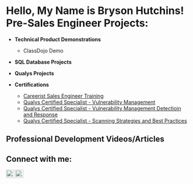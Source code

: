 <h1>Hello, My Name is Bryson Hutchins! <br/><a 

<h2>Pre-Sales Engineer Projects:</h2>

- <b>Technical Product Demonstrations</b>
  - ClassDojo Demo

- <b>SQL Database Projects</b>

- <b>Qualys Projects</b>

- <b>Certifications</b>
  - [Careerist Sales Engineer Training](https://drive.google.com/file/d/1xJkPPp0Dmg2UD9qvmGuc4EekpjTUMUOj/view?usp=share_link)
  - [Qualys Certified Specialist - Vulnerability Management](https://drive.google.com/file/d/1cQS-XaZD_WQCe4kksmhgr2I0gQWyjDll/view?usp=share_link)
   - [Qualys Certified Specialist - Vulnerability Management Detectioin and Response](https://drive.google.com/file/d/1LEmWz_vKOnDpMjuadvNFmHJAXKQoRw09/view?usp=share_link)
    - [Qualys Certified Specialist - Scanning Strategies and Best Practices](https://drive.google.com/file/d/1mQqydShOFg8T5MrKtztfSZ2jWGUQ65Md/view?usp=share_link)
   
<h2> Professional Development Videos/Articles</h2>



<h2>Connect with me:</h2>


[<img align="left" alt="JoshMadakor | LinkedIn" width="22px" src="https://cdn.jsdelivr.net/npm/simple-icons@v3/icons/linkedin.svg" />][linkedin]
[<img align="left" alt="JoshMadakor | Instagram" width="22px" src="https://cdn.jsdelivr.net/npm/simple-icons@v3/icons/instagram.svg" />][instagram]


[instagram]: https://www.instagram.com/bodybyhutch/
[linkedin]: (https://www.linkedin.com/in/brysonhutchins/)
<!--
**joshmadakor1/joshmadakor1** is a ✨ _special_ ✨ repository because its `README.md` (this file) appears on your GitHub profile.

Here are some ideas to get you started:

- 🔭 I’m currently working on ...
- 🌱 I’m currently learning ...
- 👯 I’m looking to collaborate on ...
- 🤔 I’m looking for help with ...
- 💬 Ask me about ...
- 📫 How to reach me: ...
- 😄 Pronouns: ...
- ⚡ Fun fact: ...
-->
